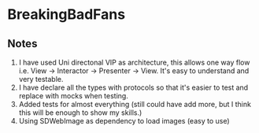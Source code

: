 # BreakingBadFans

## Notes

1. I have used Uni directonal VIP as architecture, this allows one way flow i.e. View -> Interactor -> Presenter -> View. It's easy to understand and very testable.
2. I have declare all the types with protocols so that it's easier to test and replace with mocks when testing.
3. Added tests for almost everything (still could have add more, but I think this will be enough to show my skills.)
4. Using SDWebImage as dependency to load images (easy to use)

